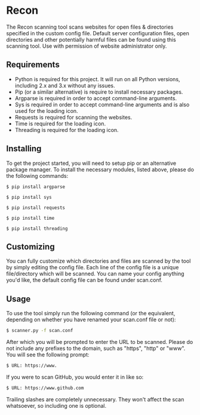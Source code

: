 # Recon
The Recon scanning tool scans websites for open files &amp; directories specified in the custom config file. Default server configuration files, open directories and other potentially harmful files can be found using this scanning tool. Use with permission of website administrator only.

## Requirements
* Python is required for this project. It will run on all Python versions, including 2.x and 3.x without any issues.
* Pip (or a similar alternative) is require to install necessary packages.
* Argparse is required in order to accept command-line arguments.
* Sys is required in order to accept command-line arguments and is also used for the loading icon.
* Requests is required for scanning the websites.
* Time is required for the loading icon.
* Threading is required for the loading icon.

## Installing
To get the project started, you will need to setup pip or an alternative package manager.
To install the necessary modules, listed above, please do the following commands:
```
$ pip install argparse
```
```
$ pip install sys
```
```
$ pip install requests
```
```
$ pip install time
```
```
$ pip install threading
```

## Customizing
You can fully customize which directories and files are scanned by the tool by simply editing the config file. Each line of the config file is a unique file/directory which will be scanned. You can name your config anything you'd like, the default config file can be found under scan.conf.

## Usage
To use the tool simply run the following command (or the equivalent, depending on whether you have renamed your scan.conf file or not):
```sh
$ scanner.py -f scan.conf
```
After which you will be prompted to enter the URL to be scanned. Please do not include any prefixes to the domain, such as "https", "http" or "www". You will see the following prompt:
```sh
$ URL: https://www.
```
If you were to scan GitHub, you would enter it in like so:

```sh
$ URL: https://www.github.com
```
Trailing slashes are completely unnecessary. They won't affect the scan whatsoever, so including one is optional.
